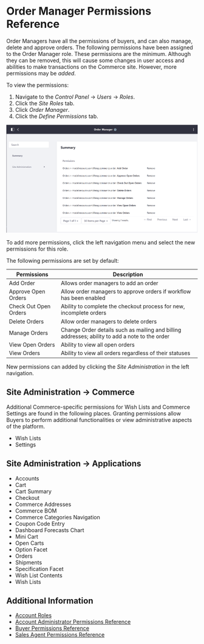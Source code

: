 # Order Manager Permissions Reference

Order Managers have all the permissions of buyers, and can also manage, delete and approve orders. The following permissions have been assigned to the Order Manager role. These permissions are the minimum. Although they can be removed, this will cause some changes in user access and abilities to make transactions on the Commerce site. However, more permissions may be _added_.

To view the permissions:

1. Navigate to the _Control Panel_ → _Users_ → _Roles_.
1. Click the _Site Roles_ tab.
1. Click _Order Manager_.
1. Click the _Define Permissions_ tab.

![Order Manager permissions](./order-manager-permissions-reference/images/01.png)

To add more permissions, click the left navigation menu and select the new permissions for this role.

The following permissions are set by default:

| Permissions | Description |
| --- | --- |
| Add Order | Allows order managers to add an order |
| Approve Open Orders | Allow order managers to approve orders if workflow has been enabled |
| Check Out Open Orders | Ability to complete the checkout process for new, incomplete orders |
| Delete Orders | Allow order managers to delete orders |
| Manage Orders | Change Order details such as mailing and billing addresses; ability to add a note to the order |
| View Open Orders | Ability to view all open orders |
| View Orders | Ability to view all orders regardless of their statuses |

New permissions can added by clicking the _Site Administration_ in the left navigation.

## Site Administration → Commerce

Additional Commerce-specific permissions for Wish Lists and Commerce Settings are found in the following places. Granting permissions allow Buyers to perform additional functionalities or view administrative aspects of the platform.

* Wish Lists
* Settings

## Site Administration → Applications

* Accounts
* Cart
* Cart Summary
* Checkout
* Commerce Addresses
* Commerce BOM
* Commerce Categories Navigation
* Coupon Code Entry
* Dashboard Forecasts Chart
* Mini Cart
* Open Carts
* Option Facet
* Orders
* Shipments
* Specification Facet
* Wish List Contents
* Wish Lists

## Additional Information

* [Account Roles](./account-roles.md)
* [Account Administrator Permissions Reference](./account-administrator-permissions-reference.md)
* [Buyer Permissions Reference](./buyer-permissions-reference.md)
* [Sales Agent Permissions Reference](./sales-agent-permissions-reference.md)
